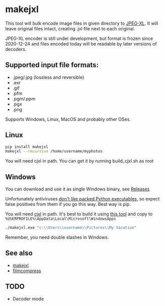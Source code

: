 # makejxl

This tool will bulk encode image files in given directory to [JPEG-XL](https://gitlab.com/wg1/jpeg-xl). It will leave original files intact, creating .jxl file next to each original.

JPEG-XL encoder is still under development, but format is frozen since 2020-12-24 and files encoded today will be readable by later versions of decoders.

## Supported input file formats:

 * .jpeg/.jpg (lossless and reversible)
 * .exr
 * .gif
 * .pfm
 * .pgm/.ppm
 * .pgx
 * .png

Supports Windows, Linux, MacOS and probably other OSes.

## Linux

```sh
pip install makejxl
makejxl --recursive /home/username/myphotos
```

You will need cjxl in path. You can get it by running build_cjxl.sh as root

## Windows

You can download and use it as single Windows binary, see [Releases](https://github.com/varnav/makejxl/releases/)

Unfortunately antiviruses [don't like packed Python executables](https://github.com/pyinstaller/pyinstaller/issues?q=is%3Aissue+virus), so expect false positives from them if you go this way. Best way is pip.

You will need [cjxl](https://gitlab.com/wg1/jpeg-xl/-/blob/master/doc/developing_in_windows.md) in path. It's best to build it using [this tool](https://github.com/m-ab-s/media-autobuild_suite) and copy to `%USERPROFILE%\AppData\Local\Microsoft\WindowsApps`

```cmd
./makejxl.exe "c:\\Users\\username\\Pictures\\My Vacation"
```

Remember, you need double slashes in Windows.

## See also
* [makejxl](https://github.com/varnav/makejxl/)
* [filmcompress](https://github.com/varnav/filmcompress/)

## TODO

* Decoder mode